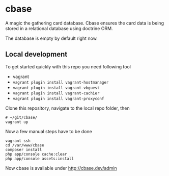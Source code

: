 cbase
=======

A magic the gathering card database. Cbase ensures the card data is being stored in a relational database using doctrine
ORM.

The database is empty by default right now.

## Local development
To get started quickly with this repo you need following tool

* vagrant
* `vagrant plugin install vagrant-hostmanager`
* `vagrant plugin install vagrant-vbguest`
* `vagrant plugin install vagrant-cachier`
* `vagrant plugin install vagrant-proxyconf`

Clone this repository, navigate to the local repo folder, then

```
# ~/git/cbase/
vagrant up
```

Now a few manual steps have to be done

```
vagrant ssh
cd /var/www/cbase
composer install
php app/console cache:clear
php app/console assets:install
```

Now cbase is available under http://cbase.dev/admin